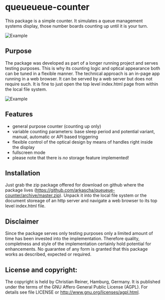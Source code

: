 queueueue-counter
===============

This package is a simple counter. It simulates a queue management systems display, those number boards counting up until it is your turn. 

![Example](http://github.com/arkascha/queueueue-counter/raw/master/doc/snapshot-1.jpg)

## Purpose
The package was developed as part of a longer running project and serves testing purposes. This is why its counting logic and optical appearance both can be tuned in a flexible manner. The technical approach is an in-page app running in a web browser. It can be served by a web server but does not require such. It is fine to just open the top level index.html page from within the local file system. 

![Example](http://github.com/arkascha/queueueue-counter/raw/master/doc/snapshot-2.jpg)

## Features
- general purpose counter (counting up only)
- variable counting parameters: base sleep period and potential variant, manual, automatic or API based triggering
- flexible control of the optical design by means of handles right inside the display
- fullscreen mode
- please note that there is _no_ storage feature implemented!

## Installation
Just grab the zip package offered for download on github where the package lives (https://github.com/arkascha/queueue-counter/archive/master.zip). Unpack it into the local file system or the document storeage of an http server and navigate a web browser to its top level index.html file. 

## Disclaimer
Since the package serves only testing purposes only a limited amount of time has been invested into the implementation. Therefore quality, completness and style of the implementation certainly hold potential for enhancements. No guarantee of any form is granted that this package works as described, expected or required. 

## License and copyright: 
The copyright is held by Christian Reiner, Hamburg, Germany. It is published under the terms of the GNU Affero General Public License (AGPL). For details see file LICENSE or http://www.gnu.org/licenses/agpl.html. 
